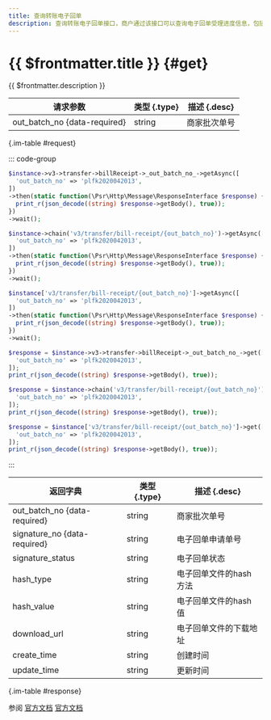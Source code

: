 ```yaml
---
title: 查询转账电子回单
description: 查询转账电子回单接口，商户通过该接口可以查询电子回单受理进度信息，包括电子回单据信息，电子回单文件的hash值，电子回单文件的下载地址等
---
```


# {{ $frontmatter.title }} {#get}

{{ $frontmatter.description }}

| 请求参数 | 类型 {.type} | 描述 {.desc}
| --- | --- | ---
| out_batch_no {data-required} | string | 商家批次单号

{.im-table #request}

::: code-group

```php [异步纯链式]
$instance->v3->transfer->billReceipt->_out_batch_no_->getAsync([
  'out_batch_no' => 'plfk2020042013',
])
->then(static function(\Psr\Http\Message\ResponseInterface $response) {
  print_r(json_decode((string) $response->getBody(), true));
})
->wait();
```

```php [异步声明式]
$instance->chain('v3/transfer/bill-receipt/{out_batch_no}')->getAsync([
  'out_batch_no' => 'plfk2020042013',
])
->then(static function(\Psr\Http\Message\ResponseInterface $response) {
  print_r(json_decode((string) $response->getBody(), true));
})
->wait();
```

```php [异步属性式]
$instance['v3/transfer/bill-receipt/{out_batch_no}']->getAsync([
  'out_batch_no' => 'plfk2020042013',
])
->then(static function(\Psr\Http\Message\ResponseInterface $response) {
  print_r(json_decode((string) $response->getBody(), true));
})
->wait();
```

```php [同步纯链式]
$response = $instance->v3->transfer->billReceipt->_out_batch_no_->get([
  'out_batch_no' => 'plfk2020042013',
]);
print_r(json_decode((string) $response->getBody(), true));
```

```php [同步声明式]
$response = $instance->chain('v3/transfer/bill-receipt/{out_batch_no}')->get([
  'out_batch_no' => 'plfk2020042013',
]);
print_r(json_decode((string) $response->getBody(), true));
```

```php [同步属性式]
$response = $instance['v3/transfer/bill-receipt/{out_batch_no}']->get([
  'out_batch_no' => 'plfk2020042013',
]);
print_r(json_decode((string) $response->getBody(), true));
```

:::

| 返回字典 | 类型 {.type} | 描述 {.desc}
| --- | --- | ---
| out_batch_no {data-required}| string | 商家批次单号
| signature_no {data-required}| string | 电子回单申请单号
| signature_status | string | 电子回单状态
| hash_type | string | 电子回单文件的hash方法
| hash_value | string | 电子回单文件的hash值
| download_url | string | 电子回单文件的下载地址
| create_time | string | 创建时间
| update_time | string | 更新时间

{.im-table #response}

参阅 [官方文档](https://pay.weixin.qq.com/wiki/doc/apiv3_partner/Offline/apis/chapter4_1_12.shtml) [官方文档](https://pay.weixin.qq.com/wiki/doc/apiv3/wxpay/pay/transfer_partner/chapter4_2.shtml)
